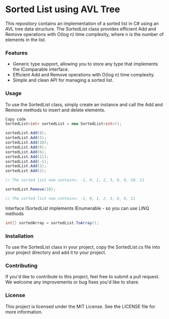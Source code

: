# Sorted List using AVL Tree

This repository contains an implementation of a sorted list in C# using an AVL tree data structure. The SortedList<T> class provides efficient Add and Remove operations with O(log n) time complexity, where n is the number of elements in the list.

### Features

 - Generic type support, allowing you to store any type that implements the IComparable<T> interface.
 - Efficient Add and Remove operations with O(log n) time complexity.
 - Simple and clean API for managing a sorted list.

### Usage

To use the SortedList<T> class, simply create an instance and call the Add and Remove methods to insert and delete elements.


``` csharp
Copy code
SortedList<int> sortedList = new SortedList<int>();

sortedList.Add(9);
sortedList.Add(5);
sortedList.Add(10);
sortedList.Add(0);
sortedList.Add(6);
sortedList.Add(11);
sortedList.Add(-1);
sortedList.Add(1);
sortedList.Add(2);

// The sorted list now contains: -1, 0, 1, 2, 5, 6, 9, 10, 11

sortedList.Remove(10);

// The sorted list now contains: -1, 0, 1, 2, 5, 6, 9, 11
```

Interface ISortedList implements IEnumerable<T> - so you can use LINQ methods 
``` csharp
int[] sortedArray = sortedList.ToArray();
``` 

### Installation

To use the SortedList<T> class in your project, copy the SortedList.cs file into your project directory and add it to your project.

### Contributing

If you'd like to contribute to this project, feel free to submit a pull request. We welcome any improvements or bug fixes you'd like to share.

### License

This project is licensed under the MIT License. See the LICENSE file for more information.